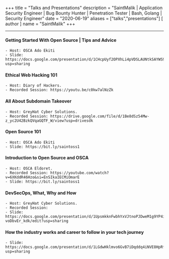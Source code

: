 +++
title = "Talks and Presentations"
description = "SaintMalik | Application Security Engineer | Bug Bounty Hunter | Penetration Tester | Bash, Golang | Security Engineer"
date = "2020-06-19"
aliases = ["talks","presentations"]
[ author ]
name = "SaintMalik"
+++

---

#### Getting Started With Open Source | Tips and Advice
```
- Host: OSCA Ado Ekiti
- Slide: https://docs.google.com/presentation/d/1CHcpUyf2OPXhLi4pVDSLAUNtkSAYWS9fNDU2xreT69Y/edit?usp=sharing
```

#### Ethical Web Hacking 101
```
- Host: Diary of Hackers.
- Recorded Session: https://youtu.be/c0kw7alNzZk
```

#### All About Subdomain Takeover
```
- Host: GreyHat Cyber Solutions.
- Recorded Session: https://drive.google.com/file/d/1Be8dSz54Mw-z_yc2U42BzkQVqaGQTF_W/view?usp=drivesdk
```

#### Open Source 101
```
- Host: OSCA Ado Ekiti
- Slide: https://bit.ly/saintoss1
```

#### Introduction to Open Source and OSCA
```
- Host: OSCA Eldoret.
- Recorded Session: https://youtube.com/watch?v=6XKddR46Hzo&si=EnSIkaIECMiOmarE
- Slide: https://bit.ly/saintoss1
```

#### DevSecOps, What, Why and How
```
- Host: GreyHat Cyber Solutions.
- Recorded Session:
- Slide: https://docs.google.com/presentation/d/1UpsmkknFwbhYxVJtnoPJDweM1g9YP4i-voDbvEr_kdk/edit?usp=sharing
```

#### How the industry works and career to follow in your tech journey
```
- Slide: https://docs.google.com/presentation/d/1LGdwHklmvo6GvB7iDqddq4iNVE8HpRfkFDnPGaFEMoI/edit?usp=sharing
```